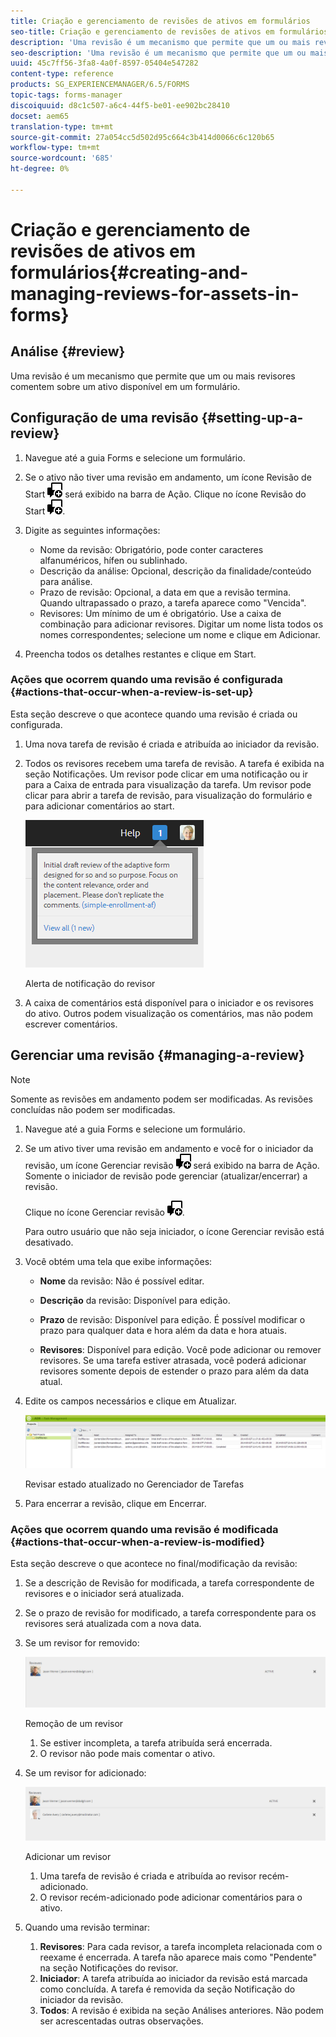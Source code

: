 ```yaml
---
title: Criação e gerenciamento de revisões de ativos em formulários
seo-title: Criação e gerenciamento de revisões de ativos em formulários
description: 'Uma revisão é um mecanismo que permite que um ou mais revisores comentem sobre um ativo disponível em um formulário. '
seo-description: 'Uma revisão é um mecanismo que permite que um ou mais revisores comentem sobre um ativo disponível em um formulário. '
uuid: 45c7ff56-3fa8-4a0f-8597-05404e547282
content-type: reference
products: SG_EXPERIENCEMANAGER/6.5/FORMS
topic-tags: forms-manager
discoiquuid: d8c1c507-a6c4-44f5-be01-ee902bc28410
docset: aem65
translation-type: tm+mt
source-git-commit: 27a054cc5d502d95c664c3b414d0066c6c120b65
workflow-type: tm+mt
source-wordcount: '685'
ht-degree: 0%

---
```



# Criação e gerenciamento de revisões de ativos em formulários{#creating-and-managing-reviews-for-assets-in-forms}

## Análise {#review}

Uma revisão é um mecanismo que permite que um ou mais revisores comentem sobre um ativo disponível em um formulário.

## Configuração de uma revisão {#setting-up-a-review}

1. Navegue até a guia Forms e selecione um formulário.
1. Se o ativo não tiver uma revisão em andamento, um ícone Revisão de Start ![aem6forms_review_chat_comment](assets/aem6forms_review_chat_comment.png) será exibido na barra de Ação. Clique no ícone Revisão do Start ![aem6forms_review_chat_comment](assets/aem6forms_review_chat_comment.png).
1. Digite as seguintes informações:

   * Nome da revisão: Obrigatório, pode conter caracteres alfanuméricos, hífen ou sublinhado.
   * Descrição da análise: Opcional, descrição da finalidade/conteúdo para análise.
   * Prazo de revisão: Opcional, a data em que a revisão termina. Quando ultrapassado o prazo, a tarefa aparece como &quot;Vencida&quot;.
   * Revisores: Um mínimo de um é obrigatório. Use a caixa de combinação para adicionar revisores. Digitar um nome lista todos os nomes correspondentes; selecione um nome e clique em Adicionar.

1. Preencha todos os detalhes restantes e clique em Start.

### Ações que ocorrem quando uma revisão é configurada {#actions-that-occur-when-a-review-is-set-up}

Esta seção descreve o que acontece quando uma revisão é criada ou configurada.

1. Uma nova tarefa de revisão é criada e atribuída ao iniciador da revisão.
1. Todos os revisores recebem uma tarefa de revisão. A tarefa é exibida na seção Notificações. Um revisor pode clicar em uma notificação ou ir para a Caixa de entrada para visualização da tarefa. Um revisor pode clicar para abrir a tarefa de revisão, para visualização do formulário e para adicionar comentários ao start.

   ![Alerta de notificação do revisor](assets/noti.png)

   Alerta de notificação do revisor

1. A caixa de comentários está disponível para o iniciador e os revisores do ativo. Outros podem visualização os comentários, mas não podem escrever comentários.

## Gerenciar uma revisão {#managing-a-review}

>[!NOTE]
>
>Somente as revisões em andamento podem ser modificadas. As revisões concluídas não podem ser modificadas.

1. Navegue até a guia Forms e selecione um formulário.

1. Se um ativo tiver uma revisão em andamento e você for o iniciador da revisão, um ícone Gerenciar revisão ![aem6forms_review_chat_comment](assets/aem6forms_review_chat_comment.png) será exibido na barra de Ação. Somente o iniciador de revisão pode gerenciar (atualizar/encerrar) a revisão.

   Clique no ícone Gerenciar revisão ![aem6forms_review_chat_comment](assets/aem6forms_review_chat_comment.png).

   Para outro usuário que não seja iniciador, o ícone Gerenciar revisão está desativado.

1. Você obtém uma tela que exibe informações:

   * **Nome** da revisão: Não é possível editar.

   * **Descrição** da revisão: Disponível para edição.

   * **Prazo** de revisão: Disponível para edição. É possível modificar o prazo para qualquer data e hora além da data e hora atuais.

   * **Revisores**: Disponível para edição. Você pode adicionar ou remover revisores. Se uma tarefa estiver atrasada, você poderá adicionar revisores somente depois de estender o prazo para além da data atual.

1. Edite os campos necessários e clique em Atualizar.

   ![Revisar estado atualizado no Gerenciador de Tarefas](assets/tskmgr.png)

   Revisar estado atualizado no Gerenciador de Tarefas

1. Para encerrar a revisão, clique em Encerrar.

### Ações que ocorrem quando uma revisão é modificada {#actions-that-occur-when-a-review-is-modified}

Esta seção descreve o que acontece no final/modificação da revisão:

1. Se a descrição de Revisão for modificada, a tarefa correspondente de revisores e o iniciador será atualizada.
1. Se o prazo de revisão for modificado, a tarefa correspondente para os revisores será atualizada com a nova data.

1. Se um revisor for removido:

   ![Remoção de um revisor](assets/removeduser.png)

   Remoção de um revisor

   1. Se estiver incompleta, a tarefa atribuída será encerrada.
   1. O revisor não pode mais comentar o ativo.

1. Se um revisor for adicionado:

   ![Adicionar um revisor](assets/addedreviewer.png)

   Adicionar um revisor

   1. Uma tarefa de revisão é criada e atribuída ao revisor recém-adicionado.
   1. O revisor recém-adicionado pode adicionar comentários para o ativo.

1. Quando uma revisão terminar:

   1. **Revisores**: Para cada revisor, a tarefa incompleta relacionada com o reexame é encerrada. A tarefa não aparece mais como &quot;Pendente&quot; na seção Notificações do revisor.
   1. **Iniciador**: A tarefa atribuída ao iniciador da revisão está marcada como concluída. A tarefa é removida da seção Notificação do iniciador da revisão.
   1. **Todos**: A revisão é exibida na seção Análises anteriores. Não podem ser acrescentadas outras observações.

